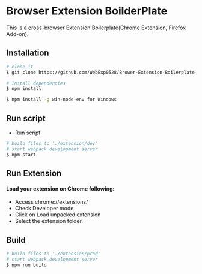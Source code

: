 # Browser Extension BoilderPlate

This is a cross-browser Extension Boilerplate(Chrome Extension, Firefox Add-on).

## Installation

```bash
# clone it
$ git clone https://github.com/WebExp0528/Brower-Extension-Boilerplate-ES6.git

# Install dependencies
$ npm install

$ npm install -g win-node-env for Windows
```

## Run script

-   Run script

```bash
# build files to './extension/dev'
# start webpack development server
$ npm start
```

## Run Extension

#### Load your extension on Chrome following:

-   Access chrome://extensions/
-   Check Developer mode
-   Click on Load unpacked extension
-   Select the extension folder.

## Build

```bash
# build files to './extension/prod'
# start webpack development server
$ npm run build
```
